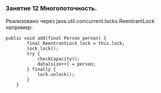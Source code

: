 ### Занятие 12 Многопоточность. 
Реализовано через java.util.concurrent.locks.ReentrantLock<br>
например:
```
public void add(final Person person) {
        final ReentrantLock lock = this.lock;
        lock.lock();
        try {
            checkCapacity();
            data[size++] = person;
        } finally {
            lock.unlock();
        }
    }
```
